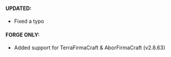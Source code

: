 #### UPDATED:
- Fixed a typo 

#### FORGE ONLY:
- Added support for TerraFirmaCraft & AborFirmaCraft (v2.8.63)